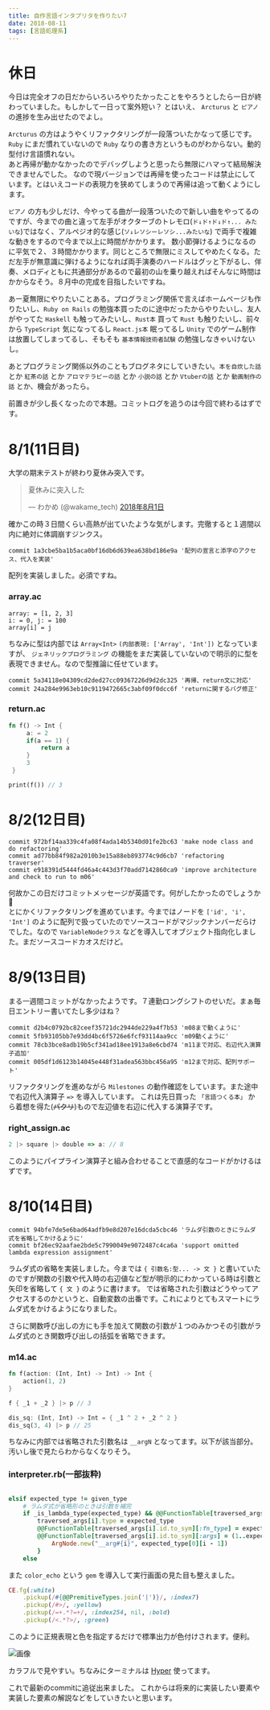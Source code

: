 ```yaml
---
title: 自作言語インタプリタを作りたい7
date: 2018-08-11
tags: [言語処理系]
---
```


# 休日
今日は完全オフの日だからいろいろやりたかったことをやろうとしたら一日が終わっていました。もしかして一日って案外短い？
とはいえ、 `Arcturus` と `ピアノ` の進捗を生み出せたのでよし。

`Arcturus` の方はようやくリファクタリングが一段落ついたかなって感じです。 `Ruby` にまだ慣れていないので `Ruby` なりの書き方というものがわからない。動的型付け言語慣れない。  
あと再帰が動かなかったのでデバッグしようと思ったら無限にハマって結局解決できませんでした。
なので現バージョンでは再帰を使ったコードは禁止にしています。とはいえコードの表現力を狭めてしまうので再帰は追って動くようにします。  


`ピアノ` の方も少しだけ、今やってる曲が一段落ついたので新しい曲をやってるのですが、今までの曲と違って左手がオクターブのトレモロ(`ド↓ド↑ド↓ド↑... みたいな`)ではなく、アルペジオ的な感じ(`ソ↓レソシーレソシ...みたいな`) で両手で複雑な動きをするので今まで以上に時間がかかります。
数小節弾けるようになるのに平気で２、３時間かかります。同じところで無限にミスしてやめたくなる。ただ左手が無意識に弾けるようになれば両手演奏のハードルはグッと下がるし、伴奏、メロディともに共通部分があるので最初の山を乗り越えればそんなに時間はかからなそう。８月中の完成を目指したいですね。  

あー夏無限にやりたいことある。プログラミング関係で言えばホームページも作りたいし、`Ruby on Rails` の勉強本買ったのに途中だったからやりたいし、友人がやってた `Haskell` も触ってみたいし、`Rust本` 買って `Rust` も触りたいし、前々から `TypeScript` 気になってるし `React.js本` 眠ってるし `Unity` でのゲーム制作は放置してしまってるし、そもそも `基本情報技術者試験` の勉強しなきゃいけないし。  

あとプログラミング関係以外のこともブログネタにしていきたい。`本を自炊した話` とか `紅茶の話` とか `アロマテラピーの話` とか `小説の話` とか `Vtuberの話` とか `動画制作の話` とか、機会があったら。  

前置きが少し長くなったので本題。コミットログを追うのは今回で終わるはずです。

# 8/1(11日目)
大学の期末テストが終わり夏休み突入です。

<blockquote class="twitter-tweet" data-lang="ja"><p lang="ja" dir="ltr">夏休みに突入した</p>&mdash; わかめ (@wakame_tech) <a href="https://twitter.com/wakame_tech/status/1024468986904240129?ref_src=twsrc%5Etfw">2018年8月1日</a></blockquote>
<script async src="https://platform.twitter.com/widgets.js" charset="utf-8"></script>

確かこの時３日間くらい高熱が出ていたような気がします。完徹すると１週間以内に絶対に体調崩すジンクス。

```
commit 1a3cbe5ba1b5aca0bf16db6d639ea638bd186e9a '配列の宣言と添字のアクセス、代入を実装'
```

配列を実装しました。必須ですね。

### array.ac
```
array: = [1, 2, 3]
i: = 0, j: = 100
array[i] = j
```

ちなみに型は内部では `Array<Int>` `(内部表現: ['Array', 'Int'])` となっていますが、 `ジェネリックプログラミング` の機能をまだ実装していないので明示的に型を表現できません。なので型推論に任せています。

```
commit 5a34118e04309cd2ded27cc09367226d9d2dc325 '再帰、return文に対応'
commit 24a284e9963eb10c9119472665c3abf09f0dcc6f 'returnに関するバグ修正'
```

### return.ac
```rust
fn f() -> Int {
     a: = 2
     if(a == 1) {
         return a
     }
     3
 }

print(f()) // 3
```

# 8/2(12日目)

```
commit 972bf14aa339c4fa08f4ada14b5340d01fe2bc63 'make node class and do refactoring'
commit ad77bb84f982a2010b3e15a88eb893774c9d6cb7 'refactoring traverser'
commit e918391d5444fd46a4c443d3f70add7142860ca9 'improve architecture and check to run to m06'
```

何故かこの日だけコミットメッセージが英語です。何がしたかったのでしょうか🤔  
とにかくリファクタリングを進めています。今まではノードを `['id', 'i', 'Int']` のように配列で扱っていたのでソースコードがマジックナンバーだらけでした。なので `VariableNodeクラス` などを導入してオブジェクト指向化しました。まだソースコードカオスだけど。

# 8/9(13日目)

まる一週間コミットがなかったようです。７連勤ロングシフトのせいだ。まぁ毎日エントリー書いてたし多少はね？

```
commit d2b4c0792bc82ceef35721dc2944de229a4f7b53 'm08まで動くように'
commit 5fb93105bb7e93dd4bc6f5726e6fcf93114aa9cc 'm09動くように'
commit 78cb3bce8adb19b5cf341ad18ee1913a8e6cbd74 'm11まで対応、右辺代入演算子追加'
commit 005df1d6123b14045e448f31adea563bbc456a95 'm12まで対応、配列サポート'
```

リファクタリングを進めながら `Milestones` の動作確認をしています。また途中で右辺代入演算子 `=>` を導入しています。
これは先日買った `「言語つくる本」` から着想を得た(~~パクリ~~)もので左辺値を右辺に代入する演算子です。

### right_assign.ac
```js
2 |> square |> double => a: // 8
```

このようにパイプライン演算子と組み合わせることで直感的なコードがかけるはずです。

# 8/10(14日目)

```
commit 94bfe7de5e6bad64adfb9e8d207e16dcda5cbc46 'ラムダ引数のときにラムダ式を省略してかけるように'
commit bf26ec92aafae2bde5c7990049e9072487c4ca6a 'support omitted lambda expression assignment'
```

ラムダ式の省略を実装しました。今までは `{ 引数名:型... -> 文 }` と書いていたのですが関数の引数や代入時の右辺値など型が明示的にわかっている時は引数と矢印を省略して `{ 文 }` のように書けます。
では省略された引数はどうやってアクセスするのかというと、自動変数の出番です。これによりとてもスマートにラムダ式をかけるようになりました。  

さらに関数呼び出しの方にも手を加えて関数の引数が１つのみかつその引数がラムダ式のとき関数呼び出しの括弧を省略できます。

### m14.ac
```rust
fn f(action: (Int, Int) -> Int) -> Int {
    action(1, 2)
}

f { _1 + _2 } |> p // 3

dis_sq: (Int, Int) -> Int = { _1 ^ 2 + _2 ^ 2 }
dis_sq(3, 4) |> p // 25
```

ちなみに内部では省略された引数名は `__argN` となってます。以下が該当部分。汚いし後で見たらわからなくなりそう。

### interpreter.rb(一部抜粋)
```ruby

elsif expected_type != given_type
    # ラムダ式が省略形のときは引数を補完
    if _is_lambda_type(expected_type) && @@FunctionTable[traversed_args[i].id.to_sym][:is_omit] then
        traversed_args[i].type = expected_type
        @@FunctionTable[traversed_args[i].id.to_sym][:fn_type] = expected_type
        @@FunctionTable[traversed_args[i].id.to_sym][:args] = (1..expected_type[0].length).map { |i|
            ArgNode.new("__arg#{i}", expected_type[0][i - 1])
        }
    else

```

また `color_echo` という `gem` を導入して実行画面の見た目も整えました。

```ruby
CE.fg(:white)
    .pickup(/#{@@PremitiveTypes.join('|')}/, :index7)
    .pickup(/#>/, :yellow)
    .pickup(/=+.*?=+/, :index254, nil, :bold)
    .pickup(/<.*?>/, :green)
```

このように正規表現と色を指定するだけで標準出力が色付けされます。便利。

![画像](https://imgur.com/u5yj2K1.png)

カラフルで見やすい。ちなみにターミナルは [Hyper](https://hyper.is) 使ってます。  

これで最新のcommitに追従出来ました。
これからは将来的に実装したい要素や実装した要素の解説などをしていきたいと思います。